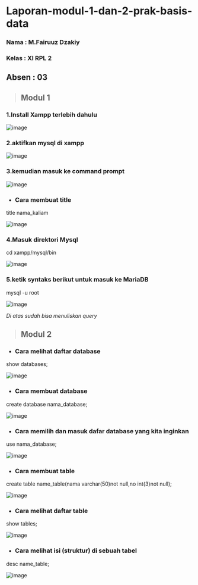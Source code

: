 # Laporan-modul-1-dan-2-prak-basis-data
### Nama : M.Fairuuz Dzakiy
### Kelas : XI RPL 2
## Absen : 03

>## Modul 1
 
 
 ### 1.Install Xampp terlebih dahulu

![image](https://user-images.githubusercontent.com/92255670/190301531-fff847a3-2912-499c-90dc-98b112097e43.png)


### 2.aktifkan mysql di xampp

![image](https://user-images.githubusercontent.com/92255670/190300828-bc545470-06b3-49e6-86c7-2a8d147eab8f.png)

### 3.kemudian masuk ke command prompt 

![image](https://user-images.githubusercontent.com/92255670/190300950-b3c6cf63-dc30-454a-88ea-089139b4a69b.png)

- ### Cara membuat title


title nama_kaliam

![image](https://user-images.githubusercontent.com/92255670/190312984-86fb4ba3-62d4-429f-84b4-07dc6ee56ff6.png)

### 4.Masuk direktori Mysql 


cd xampp/mysql/bin


![image](https://user-images.githubusercontent.com/92255670/190303407-b4246b76-6ec3-4c79-af39-114aecb26db5.png)

### 5.ketik syntaks berikut untuk masuk ke MariaDB

mysql -u root


![image](https://user-images.githubusercontent.com/92255670/190308626-753b3710-6ba3-4ce7-8e66-224a08e8780a.png)

*Di atas sudah bisa menuliskan query*



>## Modul 2
- ### Cara melihat daftar database

show databases;


![image](https://user-images.githubusercontent.com/92255670/190309535-53e99a2d-071f-4b8a-a6b5-d7f9b6c4cd75.png)

- ### Cara membuat database

create database nama_database;

![image](https://user-images.githubusercontent.com/92255670/190311061-2402935f-72f3-4e58-91ef-deeaa6ff9c8c.png)

- ### Cara memilih dan masuk dafar database yang kita inginkan 


use nama_database;

![image](https://user-images.githubusercontent.com/92255670/190312060-2618fb47-49b7-4242-b6ad-1e2ffc73719f.png)

- ### Cara membuat table

create table name_table(nama varchar(50)not null,no int(3)not null);


![image](https://user-images.githubusercontent.com/92255670/190313876-73124c48-987b-467d-b775-a94d8cd51a73.png)

- ### Cara melihat daftar table

show tables;

![image](https://user-images.githubusercontent.com/92255670/190314476-a41bb5ec-8393-4404-aa93-6e3f2c6fbff8.png)

- ### Cara melihat isi (struktur) di sebuah tabel


desc name_table;


![image](https://user-images.githubusercontent.com/92255670/190314810-773e8af2-cd89-4cdf-827b-3016b01c41cf.png)

